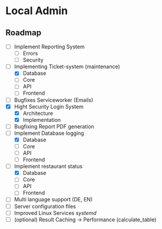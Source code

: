 # Local Admin

## Roadmap

- [ ] Implement Reporting System
    - [ ] Errors
    - [ ] Security
- [ ] Implementing Ticket-system (maintenance)
    - [x] Database
    - [ ] Core
    - [ ] API
    - [ ] Frontend
- [ ] Bugfixes Serviceworker (Emails)
- [x] Hight Security Login System
    - [x] Architecture
    - [x] Implementation
- [ ] Bugfixing Report PDF generation
- [ ] Implement Database logging
    - [x] Database
    - [ ] Core
    - [ ] API
    - [ ] Frontend
- [ ] Implement restaurant status
    - [x] Database
    - [ ] Core
    - [ ] API
    - [ ] Frontend
- [ ] Multi language support (DE, EN)
- [ ] Server configuration files
- [ ] Improved Linux Services *systemd*
- [ ] (optional) Result Caching -> Performance (calculate_table)
